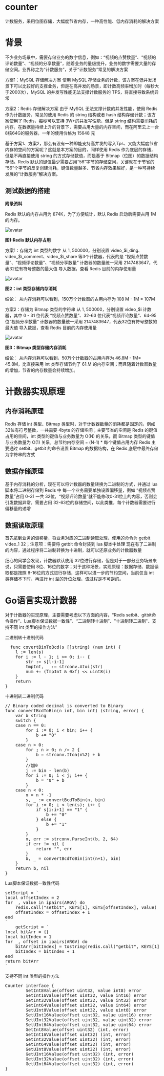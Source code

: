 # counter
计数服务，采用位图存储，大幅度节省内存，一种高性能、低内存消耗的解决方案

# 背景 #

不少业务场景中，需要存储业务的数字信息，例如：“视频的点赞数量”、“视频的评论数量”、“视频的分享数量”，随着业务的量级提升，业务的数字需要大量的存储空间。业界称之为“计数服务”，关于“计数服务”常见的解决方案

方案1：MySQL 存储解决方案
使用  MySQL 存储业务的计数，该方案在低并发场景下可以比较好的支撑业务，但是在高并发的场景，即计数高频率增加时（每秒大于2000次），MySQL 的并发写性能无法支撑计数服务的 TPS，将直接导致系统异常

方案2：Redis 存储解决方案
由于 MySQL 无法支撑计数的并发性能，使用 Redis 作为计数服务，常见的使用 Redis 的 string 结构或者 hash 结构存储计数；该方案使用了 Redis，每秒可以支持 3W+的并发写性能，但是 string 结构需要消耗的内存，在数据量持续上升的背景下，需要占用大量的内存空间，而在阿里云上一台8核64G的服务器，一年的使用价格为 15648 元

基于方案1、方案2，那么有没有一种即能支持高并发的写入Tps、又能大幅度节省内存的空间的方案呢？这就是本方案的目的，同样使用 Redis 作为底层的存储，但是不再直接使用 string 的方式存储数值，而是基于 Bitmap（位图）的数据结构存储。Redis 默认的键值最少需要占用“56”字节的存储空间，关键就在于节省的 “56”个字节的反复创建消耗，键值数量越多、节省内存效果越好，是一种可持续发展的“计数服务”解决方案。

## 测试数据的搭建 ##
**附录资料**

Redis 默认的内存占用为 874K，为了方便统计，默认 Redis 启动后需要占用 1M 的内存。

![avatar](https://github.com/tangyouyou/counter/blob/main/redis-1.png)

**图1:Redis 默认内存占用**

方案1：存储为 int 类型的数字
从 1, 500000，分别设置 video_$i_ding、video_$i_comment、video_$i_share 等3个计数器，代表的是 “视频点赞数量”、“视频评论数量”、“视频分享数量”
计数器的数量统一采用 2147483647，代表32位有符号整数的最大值
导入数据，查看 Redis 目前的内存使用量

![avatar](https://github.com/tangyouyou/counter/blob/main/redis-2.png)

**图2：int 类型存储内存消耗**

结论：
从内存消耗可以看到，150万个计数器的占用内存为 108 M - 1M = 107M

方案2：存储为 Bitmap 类型的字符串
从 1, 500000，分别设置 video_$i 计数器，其中 0 - 31 位代表 “视频点赞数量”、32-63 位代表“视频评论数量”、64-95位“视频分享数量”
计数器的数量统一采用 2147483647，代表32位有符号整数的最大值
导入数据，查看 Redis 目前的内存使用量

![avatar](https://github.com/tangyouyou/counter/blob/main/redis-4.png)

**图3：Bitmap 类型存储内存消耗**

结论：
从内存消耗可以看到，50万个计数器的占用内存为 46.8M - 1M= 45.8M，比直接采用 int 类型存储节约了 61.M 的内存空间；而且随着计数器数量的增加，节省的内存数量会持续增加。

# 计数器实现原理 #
## 内存消耗原理 ##
Redis 存储 int 类型、Bitmap 类型时，对于计数器数量的消耗都是固定的。例如 32位有符号整数，一共需要 4byte 的存储空间；主要节省的空间是 Redis 的键值占用的空间，int 类型的键值与业务数量为 O(N) 的关系，而 Bitmap 类型的键值与业务数量为 O(1) 关系，总节约内存空间 =  (N-1) * 每个键值占用内存 
Redis 主要通过 setbit、getbit 的命令设置 Bitmap 的数据结构，在 Redis 底层中最终存储为字符串的方式

## 数据存储原理 ##
基于内存消耗的分析，现在可以将计数器的数量转换为二进制的方式，并通过 lua 脚本将二进制存储到 Redis 中
每一个业务需要单独设置偏移量，例如 “视频点赞数量”占用 0-31 一共 32位，“视频评论数量”就不能修改0-31位上的内容，否则会引发数据异常，需要占用 32-63位的存储空间，以此类推，每个计数器需要进行偏移量的递增

## 数据读取原理 ##
首先拿到业务的偏移量，将业务对应的二进制读取处理，使用的命令为 getbit video_1 32；注意项：需要将 getbit 命令封装到 lua 脚本中处理
现在有了二进制的内容，通过程序将二进制转换为十进制，就可以还原业务的计数器数量

细心的同学会发现，计数器默认使用 32位进行存储，但是对于一部分业务场景来说，只需要使用 8位、16位的数字；对于这种场景，实现原理：数据存储、数据读取都是按照 8-16位的方式进行存储，这样可以进一步的节约空间，当前仅当 int 类存储不下时，再进行 int 型的升位处理，该过程是不可逆的。

# Go语言实现计数器 #
对于计数器的实现原理，主要需要考虑以下方面的内容，“Redis setbit、gitbit命令操作”、Lua脚本保证数据一致性”、“二进制转十进制”、"十进制转二进制"、支持不同 int 类型的操作方法”

二进制转十进制代码
<pre>
  func covertBinToBcd(s []string) (num int) {
	l := len(s)
	for i := l - 1; i >= 0; i-- {
		str := s[l-i-1]
		tmpInt, _ := strconv.Atoi(str)
		num += (tmpInt & 0xf) << uint8(i)
	}
	return
}
</pre>

十进制转二进制代码
<pre>
// Binary coded decimal is converted to Binary
func convertBcdToBin(n int, bin int) (string, error) {
	var b string
	switch {
	case n == 0:
		for i := 0; i < bin; i++ {
			b += "0"
		}
	case n > 0:
		for ; n > 0; n /= 2 {
			b = strconv.Itoa(n%2) + b
		}
		//加0
		j := bin - len(b)
		for i := 0; i < j; i++ {
			b = "0" + b
		}
	case n < 0:
		n = n * -1
		s, _ := convertBcdToBin(n, bin)
		for i := 0; i < len(s); i++ {
			if s[i:i+1] == "1" {
				b += "0"
			} else {
				b += "1"
			}
		}
		n, err := strconv.ParseInt(b, 2, 64)
		if err != nil {
			return "", err
		}
		b, _ = convertBcdToBin(int(n+1), bin)
	}
	return b, nil
}
</pre>


Lua脚本保证数据一致性代码
<pre>
setScript = `
local offsetIndex = 2
for _, value in ipairs(ARGV) do
	redis.call("setbit", KEYS[1], KEYS[offsetIndex], value)
    offsetIndex = offsetIndex + 1
end
`
	getScript = `
local bitArr = {}
local bitIndex = 1
for _, offset in ipairs(ARGV) do
	bitArr[bitIndex] = tostring(redis.call("getbit", KEYS[1], offset))
	bitIndex = bitIndex + 1
end
return bitArr
`
</pre>

支持不同 int 类型的操作方法
<pre>
Counter interface {
		SetInt8Value(offset uint32, value int8) error
		SetInt16Value(offset uint32, value int16) error
		SetInt32Value(offset uint32, value int32) error
		SetInt64Value(offset uint32, value int64) error
		SetUInt8Value(offset uint32, value uint8) error
		SetUInt16Value(offset uint32, value uint16) error
		SetUInt32Value(offset uint32, value uint32) error
		SetUInt64Value(offset uint32, value uint64) error
		GetInt8Value(offset uint32) (int, error)
		GetInt16Value(offset uint32) (int, error)
		GetInt32Value(offset uint32) (int, error)
		GetInt64Value(offset uint32) (int, error)
		GetUInt8Value(offset uint32) (int, error)
		GetUInt16Value(offset uint32) (int, error)
		GetUInt32Value(offset uint32) (int, error)
		GetUInt64Value(offset uint32) (int, error)
}
</pre>
